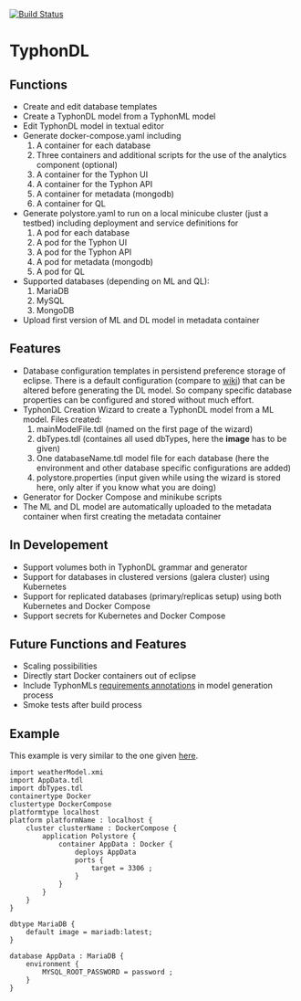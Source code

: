 [![Build Status](http://typhon.clmsuk.com:8080/buildStatus/icon?job=TyphonDL)](http://typhon.clmsuk.com:8080/job/TyphonDL/)

# TyphonDL

## Functions
- Create and edit database templates
- Create a TyphonDL model from a TyphonML model
- Edit TyphonDL model in textual editor
- Generate docker-compose.yaml including
  1. A container for each database
  2. Three containers and additional scripts for the use of the analytics component (optional)
  3. A container for the Typhon UI
  4. A container for the Typhon API
  5. A container for metadata (mongodb)
  6. A container for QL
- Generate polystore.yaml to run on a local minicube cluster (just a testbed) including deployment and service definitions for 
  1. A pod for each database
  2. A pod for the Typhon UI
  3. A pod for the Typhon API
  4. A pod for metadata (mongodb)
  5. A pod for QL
- Supported databases (depending on ML and QL):
  1. MariaDB
  2. MySQL
  3. MongoDB
- Upload first version of ML and DL model in metadata container

## Features
- Database configuration templates in persistend preference storage of eclipse. There is a default configuration (compare to [wiki](https://github.com/typhon-project/typhondl/wiki/Guide)) that can be altered before generating the DL model. So company specific database properties can be configured and stored without much effort.
- TyphonDL Creation Wizard to create a TyphonDL model from a ML model. Files created:
  1. mainModelFile.tdl (named on the first page of the wizard)
  2. dbTypes.tdl (containes all used dbTypes, here the **image** has to be given)
  3. One databaseName.tdl model file for each database (here the environment and other database specific configurations are added)
  4. polystore.properties (input given while using the wizard is stored here, only alter if you know what you are doing)
- Generator for Docker Compose and minikube scripts
- The ML and DL model are automatically uploaded to the metadata container when first creating the metadata container

## In Developement
- Support volumes both in TyphonDL grammar and generator
- Support for databases in clustered versions (galera cluster) using Kubernetes
- Support for replicated databases (primary/replicas setup) using both Kubernetes and Docker Compose
- Support secrets for Kubernetes and Docker Compose

## Future Functions and Features
- Scaling possibilities
- Directly start Docker containers out of eclipse
- Include TyphonMLs [requirements annotations](https://github.com/typhon-project/internal-material/blob/master/Contract/Submitted%20Deliverables/D3.3%20TyphonML%20to%20TyphonDL%20Model%20Transformation%20Tools.pdf) in model generation process
- Smoke tests after build process

## Example
This example is very similar to the one given [here](https://github.com/typhon-project/typhondl/wiki/Guide).


```
import weatherModel.xmi
import AppData.tdl
import dbTypes.tdl
containertype Docker
clustertype DockerCompose
platformtype localhost
platform platformName : localhost {
	cluster clusterName : DockerCompose {
		application Polystore {
			container AppData : Docker {
				deploys AppData
				ports {
					target = 3306 ;
				}
			}
		}
	}
}

dbtype MariaDB {
	default image = mariadb:latest;
}

database AppData : MariaDB {
	environment {
		MYSQL_ROOT_PASSWORD = password ;
	}
}
```
